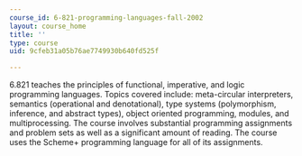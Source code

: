 ```yaml
---
course_id: 6-821-programming-languages-fall-2002
layout: course_home
title: ''
type: course
uid: 9cfeb31a05b76ae7749930b640fd525f

---
```

6.821 teaches the principles of functional, imperative, and logic programming languages. Topics covered include: meta-circular interpreters, semantics (operational and denotational), type systems (polymorphism, inference, and abstract types), object oriented programming, modules, and multiprocessing. The course involves substantial programming assignments and problem sets as well as a significant amount of reading. The course uses the Scheme+ programming language for all of its assignments.
